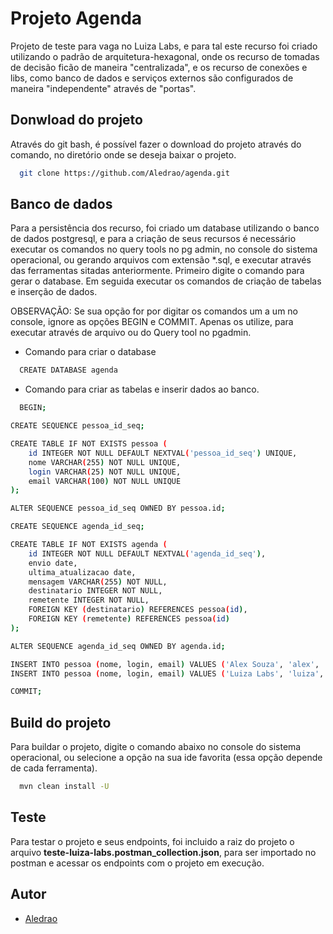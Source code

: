 
# Projeto Agenda

Projeto de teste para vaga no Luiza Labs, e para tal este recurso foi criado utilizando o padrão de arquitetura-hexagonal, onde os recurso de tomadas de decisão ficão de maneira "centralizada", e os recurso de conexões e libs, como banco de dados e serviços externos são configurados de maneira "independente" através de "portas".




## Donwload do projeto

Através do git bash, é possível fazer o download do projeto através do comando, no diretório onde se deseja baixar o projeto.
```bash
  git clone https://github.com/Aledrao/agenda.git
```

## Banco de dados
Para a persistência dos recurso, foi criado um database utilizando o banco de dados postgresql, e para a criação de seus recursos é necessário executar os comandos no query tools no pg admin, no console do sistema operacional, ou gerando arquivos com extensão *.sql, e executar através das ferramentas sitadas anteriormente.
Primeiro digite o comando para gerar o database.
Em seguida executar os comandos de criação de tabelas e inserção de dados.

OBSERVAÇÃO: Se sua opção for por digitar os comandos um a um no console, ignore as opções BEGIN e COMMIT. Apenas os utilize, para executar através de arquivo ou do Query tool no pgadmin.

- Comando para criar o database
```bash
  CREATE DATABASE agenda
```
- Comando para criar as tabelas e inserir dados ao banco.
```bash
  BEGIN;

CREATE SEQUENCE pessoa_id_seq;

CREATE TABLE IF NOT EXISTS pessoa (
	id INTEGER NOT NULL DEFAULT NEXTVAL('pessoa_id_seq') UNIQUE,
	nome VARCHAR(255) NOT NULL UNIQUE,
	login VARCHAR(25) NOT NULL UNIQUE,
	email VARCHAR(100) NOT NULL UNIQUE
);

ALTER SEQUENCE pessoa_id_seq OWNED BY pessoa.id;

CREATE SEQUENCE agenda_id_seq;

CREATE TABLE IF NOT EXISTS agenda (
	id INTEGER NOT NULL DEFAULT NEXTVAL('agenda_id_seq'),
	envio date,
	ultima_atualizacao date,
	mensagem VARCHAR(255) NOT NULL,
	destinatario INTEGER NOT NULL,
	remetente INTEGER NOT NULL,
	FOREIGN KEY (destinatario) REFERENCES pessoa(id),
	FOREIGN KEY (remetente) REFERENCES pessoa(id)
);

ALTER SEQUENCE agenda_id_seq OWNED BY agenda.id;

INSERT INTO pessoa (nome, login, email) VALUES ('Alex Souza', 'alex', 'alex@teste.com.br');
INSERT INTO pessoa (nome, login, email) VALUES ('Luiza Labs', 'luiza', 'luiza@teste.com.br');

COMMIT;
```
## Build do projeto

Para buildar o projeto, digite o comando abaixo no console do sistema operacional, ou selecione a opção na sua ide favorita (essa opção depende de cada ferramenta).

```bash
  mvn clean install -U
```
## Teste
Para testar o projeto e seus endpoints, foi incluido a raiz do projeto o arquivo **teste-luiza-labs.postman_collection.json**, para ser importado no postman e acessar os endpoints com o projeto em execução.
## Autor

- [Aledrao](https://github.com/Aledrao)

